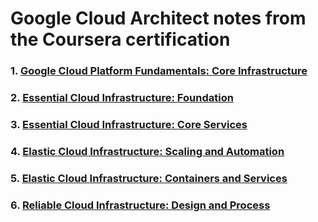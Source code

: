 # Google Cloud Architect notes from the Coursera certification

### 1. [Google Cloud Platform Fundamentals: Core Infrastructure](1_Google_Cloud_Platform_Fundamentals__Core_Infrastructure.md)

### 2. [Essential Cloud Infrastructure: Foundation](2_Essential_Cloud_Infrastructure__Foundation.md)

### 3. [Essential Cloud Infrastructure: Core Services](3_Essential_Cloud_Infrastructure__Core_Services.md)

### 4. [Elastic Cloud Infrastructure: Scaling and Automation](4_Elastic_Cloud_Infrastructure__Scaling_and_Automation.md)

### 5. [Elastic Cloud Infrastructure: Containers and Services](5_Elastic_Cloud_Infrastructure__Containers_and_Services.md)

### 6. [Reliable Cloud Infrastructure: Design and Process](6_Reliable_Cloud_Infrastructure__Design_and_Process.md)

